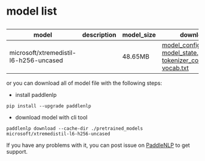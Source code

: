 #  model list

##  

| model  | description | model_size  | download         |
| --- | --- | --- | --- |
|microsoft/xtremedistil-l6-h256-uncased|  | 48.65MB | [model_config.json](https://bj.bcebos.com/paddlenlp/models/community/microsoft/xtremedistil-l6-h256-uncased/model_config.json)<br>[model_state.pdparams](https://bj.bcebos.com/paddlenlp/models/community/microsoft/xtremedistil-l6-h256-uncased/model_state.pdparams)<br>[tokenizer_config.json](https://bj.bcebos.com/paddlenlp/models/community/microsoft/xtremedistil-l6-h256-uncased/tokenizer_config.json)<br>[vocab.txt](https://bj.bcebos.com/paddlenlp/models/community/microsoft/xtremedistil-l6-h256-uncased/vocab.txt) |

or you can download all of model file with the following steps:

* install paddlenlp

```shell
pip install --upgrade paddlenlp
```

* download model with cli tool

```shell
paddlenlp download --cache-dir ./pretrained_models microsoft/xtremedistil-l6-h256-uncased
```

If you have any problems with it, you can post issue on [PaddleNLP](https://github.com/PaddlePaddle/PaddleNLP) to get support.
